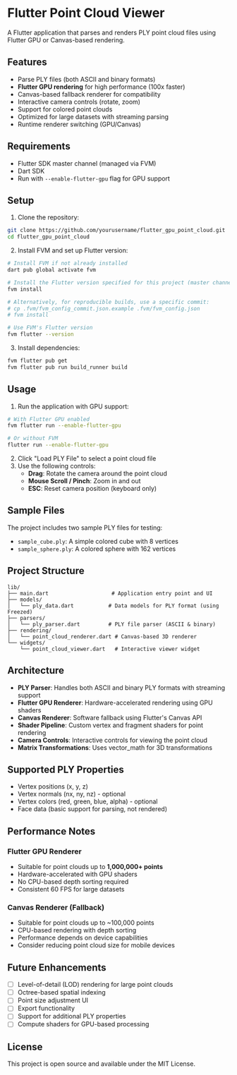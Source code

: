 # Flutter Point Cloud Viewer

A Flutter application that parses and renders PLY point cloud files using Flutter GPU or Canvas-based rendering.

## Features

- Parse PLY files (both ASCII and binary formats)
- **Flutter GPU rendering** for high performance (100x faster)
- Canvas-based fallback renderer for compatibility
- Interactive camera controls (rotate, zoom)
- Support for colored point clouds
- Optimized for large datasets with streaming parsing
- Runtime renderer switching (GPU/Canvas)

## Requirements

- Flutter SDK master channel (managed via FVM)
- Dart SDK
- Run with `--enable-flutter-gpu` flag for GPU support

## Setup

1. Clone the repository:
```bash
git clone https://github.com/yourusername/flutter_gpu_point_cloud.git
cd flutter_gpu_point_cloud
```

2. Install FVM and set up Flutter version:
```bash
# Install FVM if not already installed
dart pub global activate fvm

# Install the Flutter version specified for this project (master channel)
fvm install

# Alternatively, for reproducible builds, use a specific commit:
# cp .fvm/fvm_config_commit.json.example .fvm/fvm_config.json
# fvm install

# Use FVM's Flutter version
fvm flutter --version
```

3. Install dependencies:
```bash
fvm flutter pub get
fvm flutter pub run build_runner build
```

## Usage

1. Run the application with GPU support:
```bash
# With Flutter GPU enabled
fvm flutter run --enable-flutter-gpu

# Or without FVM
flutter run --enable-flutter-gpu
```

2. Click "Load PLY File" to select a point cloud file
3. Use the following controls:
   - **Drag**: Rotate the camera around the point cloud
   - **Mouse Scroll / Pinch**: Zoom in and out
   - **ESC**: Reset camera position (keyboard only)

## Sample Files

The project includes two sample PLY files for testing:
- `sample_cube.ply`: A simple colored cube with 8 vertices
- `sample_sphere.ply`: A colored sphere with 162 vertices

## Project Structure

```
lib/
├── main.dart                    # Application entry point and UI
├── models/
│   └── ply_data.dart           # Data models for PLY format (using Freezed)
├── parsers/
│   └── ply_parser.dart         # PLY file parser (ASCII & binary)
├── rendering/
│   └── point_cloud_renderer.dart # Canvas-based 3D renderer
└── widgets/
    └── point_cloud_viewer.dart   # Interactive viewer widget
```

## Architecture

- **PLY Parser**: Handles both ASCII and binary PLY formats with streaming support
- **Flutter GPU Renderer**: Hardware-accelerated rendering using GPU shaders
- **Canvas Renderer**: Software fallback using Flutter's Canvas API
- **Shader Pipeline**: Custom vertex and fragment shaders for point rendering
- **Camera Controls**: Interactive controls for viewing the point cloud
- **Matrix Transformations**: Uses vector_math for 3D transformations

## Supported PLY Properties

- Vertex positions (x, y, z)
- Vertex normals (nx, ny, nz) - optional
- Vertex colors (red, green, blue, alpha) - optional
- Face data (basic support for parsing, not rendered)

## Performance Notes

### Flutter GPU Renderer
- Suitable for point clouds up to **1,000,000+ points**
- Hardware-accelerated with GPU shaders
- No CPU-based depth sorting required
- Consistent 60 FPS for large datasets

### Canvas Renderer (Fallback)
- Suitable for point clouds up to ~100,000 points
- CPU-based rendering with depth sorting
- Performance depends on device capabilities
- Consider reducing point cloud size for mobile devices

## Future Enhancements

- [ ] Level-of-detail (LOD) rendering for large point clouds
- [ ] Octree-based spatial indexing
- [ ] Point size adjustment UI
- [ ] Export functionality
- [ ] Support for additional PLY properties
- [ ] Compute shaders for GPU-based processing

## License

This project is open source and available under the MIT License.